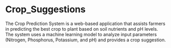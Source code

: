 # Crop_Suggestions
The Crop Prediction System is a web-based application that assists farmers in predicting the best crop to plant based on soil nutrients and pH levels. The system uses a machine learning model to analyze input parameters (Nitrogen, Phosphorus, Potassium, and pH) and provides a crop suggestion.
